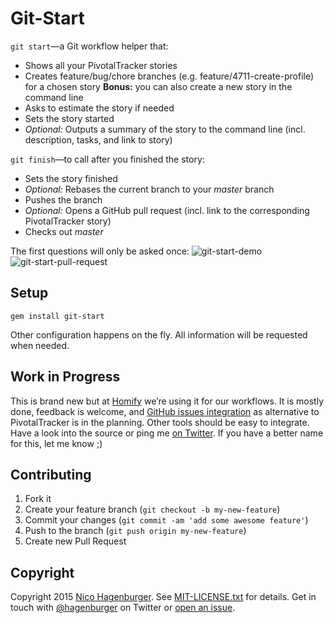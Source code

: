# Git-Start

`git start`—a Git workflow helper that:

* Shows all your PivotalTracker stories
* Creates feature/bug/chore branches (e.g. feature/4711-create-profile) for a chosen story
  **Bonus:** you can also create a new story in the command line
* Asks to estimate the story if needed
* Sets the story started
* _Optional:_ Outputs a summary of the story to the command line (incl. description, tasks, and link to story)

`git finish`—to call after you finished the story:

* Sets the story finished
* _Optional:_ Rebases the current branch to your *master* branch
* Pushes the branch
* _Optional:_ Opens a GitHub pull request (incl. link to the corresponding PivotalTracker story)
* Checks out *master*

The first questions will only be asked once:
![git-start-demo](https://cloud.githubusercontent.com/assets/103399/5758653/6e2229c4-9cc7-11e4-9b49-c05e87817499.png)
![git-start-pull-request](https://cloud.githubusercontent.com/assets/103399/5758752/5f7af6de-9cc8-11e4-8e04-f968ee6acf94.png)

## Setup

```
gem install git-start
```

Other configuration happens on the fly. All information will be requested when needed.


## Work in Progress

This is brand new but at [Homify](https://www.homify.co.uk) we’re using it for our workflows. It is mostly done, feedback is welcome, and [GitHub issues integration](https://github.com/hagenburger/git-start/issues/1) as alternative to PivotalTracker is in the planning. Other tools should be easy to integrate. Have a look into the source or ping me [on Twitter](https://twitter.com/hagenburger). If you have a better name for this, let me know ;)


## Contributing

1. Fork it
2. Create your feature branch (`git checkout -b my-new-feature`)
3. Commit your changes (`git commit -am 'add some awesome feature'`)
4. Push to the branch (`git push origin my-new-feature`)
5. Create new Pull Request


## Copyright

Copyright 2015 [Nico Hagenburger](http://www.hagenburger.net).
See [MIT-LICENSE.txt](MIT-LICENSE.txt) for details.
Get in touch with [@hagenburger](http://twitter.com/hagenburger) on Twitter or [open an issue](https://github.com/hagenburger/git-start/issues/new).

